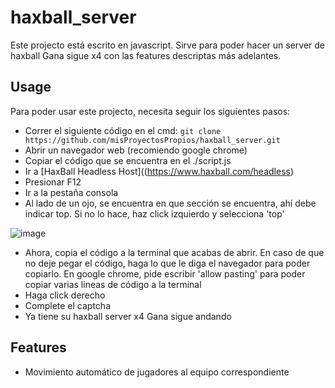 # haxball_server
Este projecto está escrito en javascript. Sirve para poder hacer un server de haxball Gana sigue x4 con las features descriptas más adelantes.

## Usage
Para poder usar este projecto, necesita seguir los siguientes pasos:

* Correr el siguiente código en el cmd: ```git clone https://github.com/misProyectosPropios/haxball_server.git```
* Abrir un navegador web (recomiendo google chrome)
* Copiar el código que se encuentra en el ./script.js 
* Ir a [HaxBall Headless Host]((https://www.haxball.com/headless)
* Presionar F12
* Ir a la pestaña consola
* Al lado de un ojo, se encuentra en que sección se encuentra, ahí debe indicar top. Si no lo hace, haz click izquierdo y selecciona 'top'


![image](https://github.com/user-attachments/assets/b454d848-71f3-4594-bf71-ceb816949440)


* Ahora, copia el código a la terminal que acabas de abrir. En caso de que no deje pegar el código, haga lo que le diga el navegador para poder copiarlo. En google chrome, pide escribir 'allow pasting' para poder copiar varias lineas de código a la terminal
* Haga click derecho
* Complete el captcha
* Ya tiene su haxball server x4 Gana sigue andando

## Features

* Movimiento automático de jugadores al equipo correspondiente